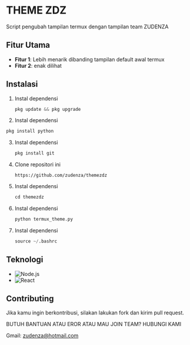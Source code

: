 # THEME ZDZ

Script pengubah tampilan termux dengan tampilan team ZUDENZA

## Fitur Utama
- **Fitur 1**: Lebih menarik dibanding tampilan default awal termux
- **Fitur 2**: enak dilihat

## Instalasi

1. Instal dependensi
   ```python
   pkg update && pkg upgrade
   ```
 2. Instal dependensi
   ```python
   pkg install python
   ```
3. Instal dependensi
   ```python
   pkg install git
   ```
4. Clone repositori ini
   ```github
   https://github.com/zudenza/themezdz
   ```
5. Instal dependensi
   ```python
   cd themezdz
   ```
6. Instal dependensi
   ```python
   python termux_theme.py
   ```
7. Instal dependensi
   ```python
   source ~/.bashrc
   ```

## Teknologi
- ![Node.js](https://img.shields.io/badge/Node.js-v16.0.0-green)
- ![React](https://img.shields.io/badge/React-v17.0.0-blue)

## Contributing
Jika kamu ingin berkontribusi, silakan lakukan fork dan kirim pull request.


BUTUH BANTUAN ATAU EROR ATAU MAU JOIN TEAM? HUBUNGI KAMI

Gmail: zudenza@hotmail.com
